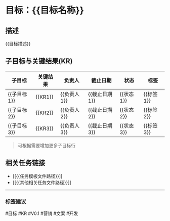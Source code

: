 # 目标：{{目标名称}}

## 描述
{{目标描述}}

## 子目标与关键结果(KR)
| 子目标 | 关键结果 | 负责人 | 截止日期 | 状态 | 标签 |
|--------|----------|--------|----------|------|-----|
| {{子目标1}} | {{KR1}} | {{负责人1}} | {{截止日期1}} | {{状态1}} | {{标签1}} |
| {{子目标2}} | {{KR2}} | {{负责人2}} | {{截止日期2}} | {{状态2}} | {{标签2}} |
| {{子目标3}} | {{KR3}} | {{负责人3}} | {{截止日期3}} | {{状态3}} | {{标签3}} |

> 可根据需要增加更多子目标行

## 相关任务链接
- [[{{任务模板文件路径}}]]
- [[{{其他相关任务文件路径}}]]

---

### 标签建议
#目标 #KR #V0.1 #营销 #文案 #开发



